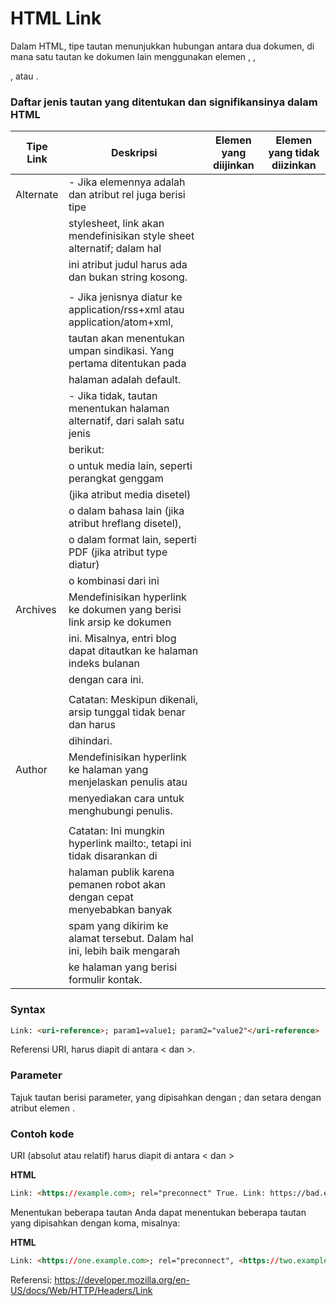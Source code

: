 # HTML Link

Dalam HTML, tipe tautan menunjukkan hubungan antara dua dokumen, di mana satu tautan ke dokumen lain menggunakan elemen <a>, <area>, <form>, atau <link>.
  
### Daftar jenis tautan yang ditentukan dan signifikansinya dalam HTML

|  Tipe Link  |                                Deskripsi                                  |  Elemen yang diijinkan | Elemen yang tidak diizinkan |
|-------------|---------------------------------------------------------------------------|------------------------|-----------------------------|  
|  Alternate  |  - Jika elemennya adalah <link> dan atribut rel juga berisi tipe          |        <a>             |          <form>             |
|             |    stylesheet, link akan mendefinisikan style sheet alternatif; dalam hal |        <area>          |                             |
|             |    ini atribut judul harus ada dan bukan string kosong.                   |        <link>          |                             |
|             |                                                                           |                        |                             |
|             |  - Jika jenisnya diatur ke application/rss+xml atau application/atom+xml, |                        |                             |
|             |    tautan akan menentukan umpan sindikasi. Yang pertama ditentukan pada   |                        |                             |
|             |     halaman adalah default.                                               |                        |                             |
|             |  - Jika tidak, tautan menentukan halaman alternatif, dari salah satu jenis|                        |                             | 
|             |    berikut:                                                               |                        |                             |
|             |      o untuk media lain, seperti perangkat genggam                        |                        |                             |
|             |        (jika atribut media disetel)                                       |                        |                             |
|             |      o dalam bahasa lain (jika atribut hreflang disetel),                 |                        |                             |
|             |      o dalam format lain, seperti PDF (jika atribut type diatur)          |                        |                             |
|             |      o kombinasi dari ini                                                 |                        |                             |
|  Archives   |  Mendefinisikan hyperlink ke dokumen yang berisi link arsip ke dokumen    |         <a>            |            <form>           |
|             |  ini. Misalnya, entri blog dapat ditautkan ke halaman indeks bulanan      |         <area>         |                             |
|             |  dengan cara ini.                                                         |         <link>         |                             |
|             |                                                                           |                        |                             |
|             |  Catatan: Meskipun dikenali, arsip tunggal tidak benar dan harus          |                        |                             | 
|             |  dihindari.                                                               |                        |                             |
|   Author    |  Mendefinisikan hyperlink ke halaman yang menjelaskan penulis atau        |          <a>           |            <form>           |
|             |  menyediakan cara untuk menghubungi penulis.                              |          <area>        |                             |
|             |                                                                           |          <link>        |                             |
|             |  Catatan: Ini mungkin hyperlink mailto:, tetapi ini tidak disarankan di   |                        |                             |
|             |  halaman publik karena pemanen robot akan dengan cepat menyebabkan banyak |                        |                             |
|             |  spam yang dikirim ke alamat tersebut. Dalam hal ini, lebih baik mengarah |                        |                             |
|             |  ke halaman yang berisi formulir kontak.                                  |                        |                             |
  
  
### Syntax

```html
Link: <uri-reference>; param1=value1; param2="value2"</uri-reference>
```

<uri-referensi>
Referensi URI, harus diapit di antara < dan >.

### Parameter

Tajuk tautan berisi parameter, yang dipisahkan dengan ; dan setara dengan atribut elemen <link>.

### Contoh kode

URI (absolut atau relatif) harus diapit di antara < dan >

**HTML**

```html
Link: <https://example.com>; rel="preconnect" True. Link: https://bad.example; rel="preconnect" False
```

Menentukan beberapa tautan
Anda dapat menentukan beberapa tautan yang dipisahkan dengan koma, misalnya:

**HTML**

```html
Link: <https://one.example.com>; rel="preconnect", <https://two.example.com>; rel="preconnect", <https://three.example.com>; rel="preconnect"
```

Referensi: https://developer.mozilla.org/en-US/docs/Web/HTTP/Headers/Link
